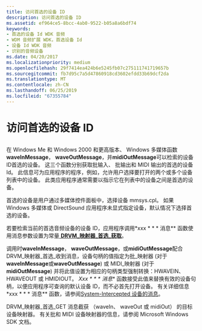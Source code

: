 ```yaml
---
title: 访问首选的设备 ID
description: 访问首选的设备 ID
ms.assetid: ef964ce5-8bcc-4ab0-9522-b05a8a6bdf74
keywords:
- 首选的设备 Id WDK 音频
- WDM 音频扩展 WDK，首选设备 Id
- 设备 Id WDK 音频
- 识别的音频设备
ms.date: 04/20/2017
ms.localizationpriority: medium
ms.openlocfilehash: 29f7414ea424b6e5245fb07c275111741719657b
ms.sourcegitcommit: fb7d95c7a5d47860918cd3602efdd33b69dcf2da
ms.translationtype: MT
ms.contentlocale: zh-CN
ms.lasthandoff: 06/25/2019
ms.locfileid: "67355784"
---
```

# <a name="accessing-the-preferred-device-id"></a>访问首选的设备 ID


## <span id="accessing_the_preferred_device_id"></span><span id="ACCESSING_THE_PREFERRED_DEVICE_ID"></span>


在 Windows Me 和 Windows 2000 和更高版本、 Windows 多媒体函数**waveInMessage**， **waveOutMessage**，并**midiOutMessage**可以检索的设备 ID首选的设备。 这三个函数分别获取批输入、 批输出和 MIDI 输出的首选的设备 Id。 此信息可为应用程序的程序，例如，允许用户选择要打开的两个或多个设备列表中的设备。 此类应用程序通常需要以指示它在列表中的设备之间是首选的设备。

首选的设备是用户通过多媒体控件面板中，选择设备 mmsys.cpl。 如果 Windows 多媒体或 DirectSound 应用程序未显式指定设备，默认情况下选择首选的设备。

若要检索当前的首选音频设备的设备 ID，应用程序调用*xxx * * * 消息** 函数使用消息参数设置为常量[ **DRVM\_映射器\_首选\_获取**](https://docs.microsoft.com/previous-versions/windows/hardware/drivers/ff536362(v=vs.85))。

调用时**waveInMessage**， **waveOutMessage**，或**midiOutMessage**配合 DRVM\_映射器\_首选\_收到消息，设备句柄的值指定为批\_映射器 (对于**waveInMessage**或**waveOutMessage**) 或 MIDI\_映射器 (对于**midiOutMessage**) 并将此值设置为相应的句柄类型强制转换：HWAVEIN、 HWAVEOUT 或 HMIDIOUT。 *Xxx * * * 消息** 函数接受此值来替换有效的设备句柄，以便应用程序可查询的默认设备 ID，而不必首先打开设备。 有关详细信息*xxx * * * 消息** 函数，请参阅[System-Intercepted 设备的消息](system-intercepted-device-messages.md)。

DRVM\_映射器\_首选\_GET 消息截获 （waveIn、 waveOut 或 midiOut） 的目标设备映射器。 有关批和 MIDI 设备映射器的信息，请参阅 Microsoft Windows SDK 文档。

 

 





